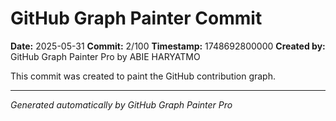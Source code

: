 # GitHub Graph Painter Commit

**Date:** 2025-05-31
**Commit:** 2/100
**Timestamp:** 1748692800000
**Created by:** GitHub Graph Painter Pro by ABIE HARYATMO

This commit was created to paint the GitHub contribution graph.

---
*Generated automatically by GitHub Graph Painter Pro*
